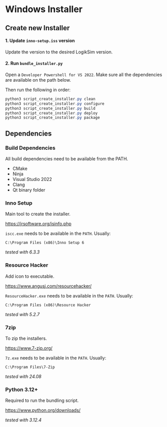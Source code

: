 # Windows Installer



## Create new Installer

#### 1. Update `inno-setup.iss` version

Update the version to the desired LogikSim version.



#### 2. Run `bundle_installer.py`

Open a `Developer Powershell for VS 2022`. Make sure all the dependencies are available on the path below.

Then run the following in order:

```powershell
python3 script_create_installer.py clean
python3 script_create_installer.py configure
python3 script_create_installer.py build
python3 script_create_installer.py deploy
python3 script_create_installer.py package
```





## Dependencies



### Build Dependencies

All build dependencies need to be available from the PATH.

* CMake
* Ninja
* Visual Studio 2022
* Clang
* Qt binary folder



### Inno Setup

Main tool to create the installer.

https://jrsoftware.org/isinfo.php



`iscc.exe` needs to be available in the `PATH`. Usually:

```
C:\Program Files (x86)\Inno Setup 6
```



*tested with 6.3.3*



### Resource Hacker

Add icon to executable.

https://www.angusj.com/resourcehacker/



`ResourceHacker.exe` needs to be available in the `PATH`. Usually:

```
C:\Program Files (x86)\Resource Hacker
```



*tested with 5.2.7*



### 7zip

To zip the installers.

https://www.7-zip.org/



`7z.exe` needs to be available in the `PATH`. Usually:

```
C:\Program Files\7-Zip
```



*tested with 24.08*



### Python 3.12+

Required to run the bundling script.

https://www.python.org/downloads/

*tested with 3.12.4*
